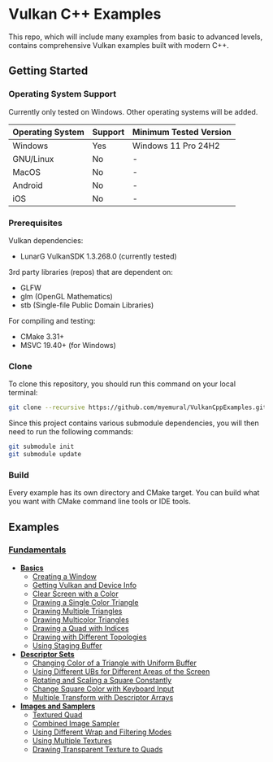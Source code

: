 # Vulkan C++ Examples

This repo, which will include many examples from basic to advanced levels, contains comprehensive Vulkan examples built with modern C++.

## Getting Started

### Operating System Support

Currently only tested on Windows. Other operating systems will be added.

| Operating System | Support   | Minimum Tested Version |
|------------------|-----------|------------------------|
| Windows          | Yes       | Windows 11 Pro 24H2    |
| GNU/Linux        | No        | -                      |
| MacOS            | No        | -                      |
| Android          | No        | -                      |
| iOS              | No        | -                      |

### Prerequisites

Vulkan dependencies:
- LunarG VulkanSDK 1.3.268.0 (currently tested)

3rd party libraries (repos) that are dependent on:
- GLFW
- glm (OpenGL Mathematics)
- stb (Single-file Public Domain Libraries)

For compiling and testing:
- CMake 3.31+
- MSVC 19.40+ (for Windows)

### Clone

To clone this repository, you should run this command on your local terminal:

~~~bash
git clone --recursive https://github.com/myemural/VulkanCppExamples.git
~~~

Since this project contains various submodule dependencies, you will then need to run the following commands:

~~~bash
git submodule init
git submodule update
~~~

### Build

Every example has its own directory and CMake target. You can build what you want with CMake command line tools or IDE tools.

## Examples

### [Fundamentals](/Examples/Fundamentals)

- **[Basics](/Examples/Fundamentals/Basics)**
  - [Creating a Window](/Examples/Fundamentals/Basics/CreatingWindow)
  - [Getting Vulkan and Device Info](/Examples/Fundamentals/Basics/GetDeviceInfo)
  - [Clear Screen with a Color](/Examples/Fundamentals/Basics/ClearScreenWithColor)
  - [Drawing a Single Color Triangle](/Examples/Fundamentals/Basics/DrawingSingleColorTriangle)
  - [Drawing Multiple Triangles](/Examples/Fundamentals/Basics/DrawingMultipleTriangles)
  - [Drawing Multicolor Triangles](/Examples/Fundamentals/Basics/DrawingMulticolorTriangles)
  - [Drawing a Quad with Indices](/Examples/Fundamentals/Basics/DrawingQuad)
  - [Drawing with Different Topologies](/Examples/Fundamentals/Basics/DrawingWithDifferentTopology)
  - [Using Staging Buffer](/Examples/Fundamentals/Basics/UsingStagingBuffer)
- **[Descriptor Sets](/Examples/Fundamentals/DescriptorSets)**
  - [Changing Color of a Triangle with Uniform Buffer](/Examples/Fundamentals/DescriptorSets/ChangingColorWithUB)
  - [Using Different UBs for Different Areas of the Screen](/Examples/Fundamentals/DescriptorSets/MultipleUniformBuffers)
  - [Rotating and Scaling a Square Constantly](/Examples/Fundamentals/DescriptorSets/Transformation2dWithUB)
  - [Change Square Color with Keyboard Input](/Examples/Fundamentals/DescriptorSets/BasicPushConstants)
  - [Multiple Transform with Descriptor Arrays](/Examples/Fundamentals/DescriptorSets/ArrayOfUB)
- **[Images and Samplers](/Examples/Fundamentals/ImagesAndSamplers)**
  - [Textured Quad](/Examples/Fundamentals/ImagesAndSamplers/TexturedQuad)
  - [Combined Image Sampler](/Examples/Fundamentals/ImagesAndSamplers/CombinedImageSampler)
  - [Using Different Wrap and Filtering Modes](/Examples/Fundamentals/ImagesAndSamplers/WrapAndFilteringModes)
  - [Using Multiple Textures](/Examples/Fundamentals/ImagesAndSamplers/UsingMultipleTextures)
  - [Drawing Transparent Texture to Quads](/Examples/Fundamentals/ImagesAndSamplers/SimpleBlending)